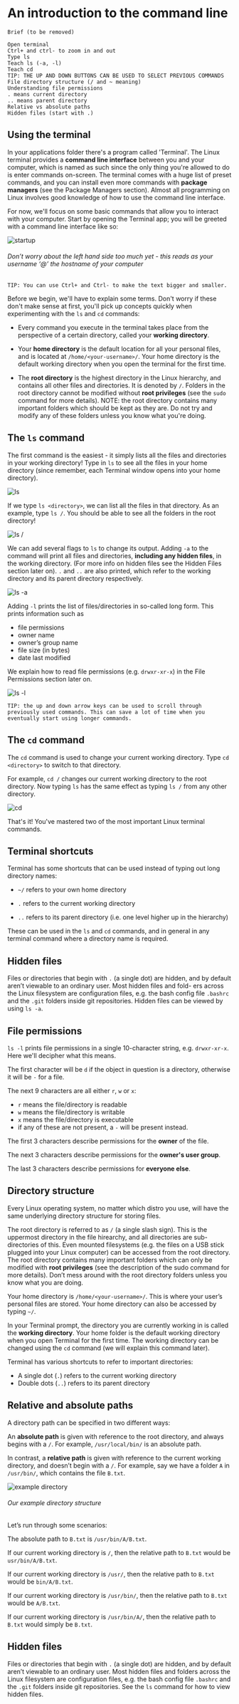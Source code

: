 # An introduction to the command line

```
Brief (to be removed)

Open terminal
Ctrl+ and ctrl- to zoom in and out
Type ls
Teach ls (-a, -l)
Teach cd
TIP: THE UP AND DOWN BUTTONS CAN BE USED TO SELECT PREVIOUS COMMANDS
File directory structure (/ and ~ meaning)
Understanding file permissions
. means current directory
.. means parent directory
Relative vs absolute paths
Hidden files (start with .)
```
## Using the terminal

In your applications folder there's a program called 'Terminal'. The Linux terminal provides a **command line interface** between you and your computer, which is named as such since the only thing you're allowed to do is enter commands on-screen. The terminal comes with a huge list of preset commands, and you can install even more commands with **package managers** (see the Package Managers section). Almost all programming on Linux involves good knowledge of how to use the command line interface.

For now, we'll focus on some basic commands that allow you to interact with your computer. Start by opening the Terminal app; you will be greeted with a command line interface like so:

![startup](assets/commands/startup.png "startup")
###### Don’t worry about the left hand side too much yet - this reads as your username ‘@’ the hostname of your computer

```
TIP: You can use Ctrl+ and Ctrl- to make the text bigger and smaller.
```

Before we begin, we'll have to explain some terms. Don't worry if these don't make sense at first, you'll pick up concepts quickly when experimenting with the `ls` and `cd` commands:
* Every command you execute in the terminal takes place from the perspective of a certain directory, called your **working directory**.

* Your **home directory** is the default location for all your personal files, and is located at `/home/<your-username>/`. Your home directory is the default working directory when you open the terminal for the first time.

* The **root directory** is the highest directory in the Linux hierarchy, and contains all other files and directories. It is denoted by `/`. Folders in the root directory cannot be modified without **root privileges** (see the `sudo` command for more details). NOTE: the root directory contains many important folders which should be kept as they are. Do not try and modify any of these folders unless you know what you're doing.

## The `ls` command

The first command is the easiest - it simply lists all the files and directories in your working directory! Type in `ls` to see all the files in your home directory (since remember, each Terminal window opens into your home directory).

![ls](assets/commands/ls.png "ls")

If we type `ls <directory>`, we can list all the files in that directory. As an example, type `ls /`. You should be able to see all the folders in the root directory!

![ls /](assets/commands/ls-:.png "ls /")

We can add several flags to `ls` to change its output. Adding `-a` to the command will print all files and directories, **including any hidden files**, in the working directory. (For more info on hidden files see the Hidden Files section later on). `.` and `..` are also printed, which refer to the working directory and its parent directory respectively.

![ls -a](assets/commands/ls-a.png "ls -a")

Adding `-l` prints the list of files/directories in so-called long form. This prints information such as
* file permissions
* owner name
* owner’s group name
* file size (in bytes)
* date last modified

We explain how to read file permissions (e.g. `drwxr-xr-x`) in the File Permissions section later on.

![ls -l](assets/commands/ls-l.png "ls -l")

```
TIP: the up and down arrow keys can be used to scroll through previously used commands. This can save a lot of time when you eventually start using longer commands.
```

## The `cd` command

The `cd` command is used to change your current working directory. Type `cd <directory>` to switch to that directory.

For example, `cd /` changes our current working directory to the root directory. Now typing `ls` has the same effect as typing `ls /` from any other directory.

![cd](assets/commands/cd.png "cd")

That's it! You've mastered two of the most important Linux terminal commands.

## Terminal shortcuts

Terminal has some shortcuts that can be used instead of typing out long directory names:

* `~/` refers to your own home directory

* `.` refers to the current working directory

* `..` refers to its parent directory (i.e. one level higher up in the hierarchy)

These can be used in the `ls` and `cd` commands, and in general in any terminal command where a directory name is required.

## Hidden files

Files or directories that begin with `.` (a single dot) are hidden, and by default aren’t viewable to an ordinary user. Most hidden files and fold- ers across the Linux filesystem are configuration files, e.g. the bash config file `.bashrc` and the `.git` folders inside git repositories. Hidden files can be viewed by using `ls -a`.

## File permissions

`ls -l` prints file permissions in a single 10-character string, e.g. `drwxr-xr-x`. Here we'll decipher what this means.

The first character will be `d` if the object in question is a directory, otherwise it will be `-` for a file.

The next 9 characters are all either `r`, `w` or `x`:
* `r` means the file/directory is readable
* `w` means the file/directory is writable
* `x` means the file/directory is executable
* if any of these are not present, a `-` will be present instead.

The first 3 characters describe permissions for the **owner** of the file.

The next 3 characters describe permissions for the **owner's user group**.

The last 3 characters describe permissions for **everyone else**.

## Directory structure

Every Linux operating system, no matter which distro you use, will have the same underlying directory structure for storing files.

The root directory is referred to as `/` (a single slash sign). This is the uppermost directory in the file hirearchy, and all directories are sub-directories of this. Even mounted filesystems (e.g. the files on a USB stick plugged into your Linux computer) can be accessed from the root directory. The root directory contains many important folders which can only be modified with **root privileges** (see the description of the sudo command for more details). Don’t mess around with the root directory folders unless you know what you are doing.

Your home directory is `/home/<your-username>/`. This is where your user’s personal files are stored. Your home directory can also be accessed by typing `~/`.

In your Terminal prompt, the directory you are currently working in is called the **working directory**. Your home folder is the default working directory when you open Terminal for the first time. The working directory can be changed using the `cd` command (we will explain this command later).

Terminal has various shortcuts to refer to important directories: 
* A single dot (`.`) refers to the current working directory
* Double dots (`..`) refers to its parent directory

## Relative and absolute paths

A directory path can be specified in two different ways:

An **absolute path** is given with reference to the root directory, and always begins with a `/`. For example, `/usr/local/bin/` is an absolute path.

In contrast, a **relative path** is given with reference to the current working directory, and doesn’t begin with a `/`. For example, say we have a folder `A` in `/usr/bin/`, which contains the file `B.txt`.

![example directory](assets/example-directory.png "Example directory")
###### Our example directory structure

Let’s run through some scenarios:

The absolute path to `B.txt` is `/usr/bin/A/B.txt`.

If our current working directory is `/`, then the relative path to `B.txt` would be `usr/bin/A/B.txt`.

If our current working directory is `/usr/`, then the relative path to `B.txt` would be `bin/A/B.txt`.

If our current working directory is `/usr/bin/`, then the relative path to `B.txt` would be `A/B.txt`.

If our current working directory is `/usr/bin/A/`, then the relative path to `B.txt` would simply be `B.txt`.

## Hidden files

Files or directories that begin with `.` (a single dot) are hidden, and by default aren’t viewable to an ordinary user. Most hidden files and folders across the  Linux filesystem are configuration files, e.g. the bash config file `.bashrc` and the `.git` folders inside git repositories. See the `ls` command for how to view hidden files.
